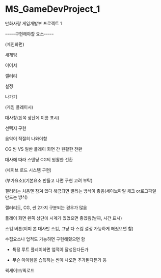 # MS_GameDevProject_1
만화사랑 게임개발부 프로젝트 1

-----구현해야할 요소-----
 
 (메인화면)
 
   새게임
 
   이어서
 
   갤러리
 
   설정
 
   나가기
  
(게임 플레이시)
 
  대사창(왼쪽 상단에 이름 표시)
 
   선택지 구현
 
   음악이 적절히 나와야함
 
   CG 씬 VS 일반 플레이 화면 간 원활한 전환
 
   대사에 따라 스탠딩 CG의 원활한 전환

(세이브 로드 시스템 구현)

(부가요소)(기본요소 만들고 나면 구현 고려 부탁)
 
  갤러리는 처음엔 잠겨 있다 해금되면 열리는 방식이 좋음(세이브파일 체크 or로그파일 만드는 방식)
 
  갤러리도, CG, 씬 2가지 구분되는 경우가 많음
 
  플레이 화면 왼쪽 상단에 시계가 있었으면 좋겠음(날짜, 시간 표시)
 
  스킵 버튼(이미 본 대사만 스킵, 그냥 다 스킵 설정 가능하게 해줬으면 함)
 
  수집요소나 업적도 가능하면 구현해줬으면 함
 
 -   특정 루트 플레이하면 업적이 달성된다든가
 
 -   무슨 아이템을 습득하는 씬이 나오면 추가된다든가 등
 
 퀵세이브/퀵로드
